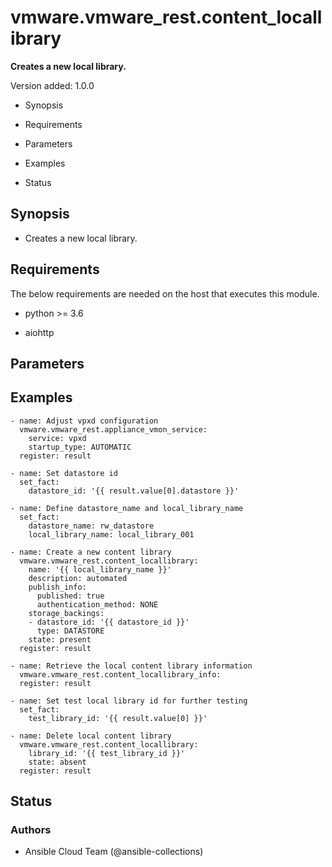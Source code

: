# vmware.vmware_rest.content_locallibrary

**Creates a new local library.**

Version added: 1.0.0


* Synopsis


* Requirements


* Parameters


* Examples


* Status

## Synopsis


* Creates a new local library.

## Requirements

The below requirements are needed on the host that executes this
module.


* python >= 3.6


* aiohttp

## Parameters

## Examples

```
- name: Adjust vpxd configuration
  vmware.vmware_rest.appliance_vmon_service:
    service: vpxd
    startup_type: AUTOMATIC
  register: result

- name: Set datastore id
  set_fact:
    datastore_id: '{{ result.value[0].datastore }}'

- name: Define datastore_name and local_library_name
  set_fact:
    datastore_name: rw_datastore
    local_library_name: local_library_001

- name: Create a new content library
  vmware.vmware_rest.content_locallibrary:
    name: '{{ local_library_name }}'
    description: automated
    publish_info:
      published: true
      authentication_method: NONE
    storage_backings:
    - datastore_id: '{{ datastore_id }}'
      type: DATASTORE
    state: present
  register: result

- name: Retrieve the local content library information
  vmware.vmware_rest.content_locallibrary_info:
  register: result

- name: Set test local library id for further testing
  set_fact:
    test_library_id: '{{ result.value[0] }}'

- name: Delete local content library
  vmware.vmware_rest.content_locallibrary:
    library_id: '{{ test_library_id }}'
    state: absent
  register: result
```

## Status

### Authors


* Ansible Cloud Team (@ansible-collections)
